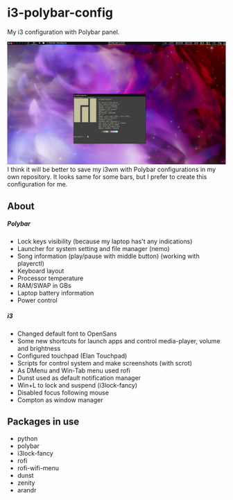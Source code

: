 # i3-polybar-config
My i3 configuration with Polybar panel.

![Desktop demo](https://github.com/AriosJentu/i3-polybar-config/blob/master/demo.png?raw=true "Desktop demo")
I think it will be better to save my i3wm with Polybar configurations in my own repository.
It looks same for some bars, but I prefer to create this configuration for me.

## About

##### Polybar
- Lock keys visibility (because my laptop has't any indications)
- Launcher for system setting and file manager (nemo)
- Song information (play/pause with middle button) (working with playerctl)
- Keyboard layout
- Processor temperature
- RAM/SWAP in GBs
- Laptop battery information
- Power control

##### i3
- Changed default font to OpenSans
- Some new shortcuts for launch apps and control media-player, volume and brightness
- Configured touchpad (Elan Touchpad)
- Scripts for control system and make screenshots (with scrot)
- As DMenu and Win-Tab menu used rofi
- Dunst used as default notification manager
- Win+L to lock and suspend (i3lock-fancy)
- Disabled focus following mouse
- Compton as window manager

## Packages in use
* python
* polybar
* i3lock-fancy
* rofi
* rofi-wifi-menu
* dunst
* zenity
* arandr